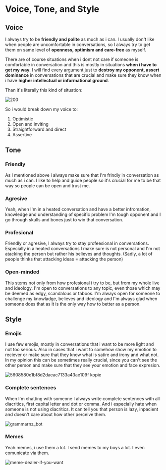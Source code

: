 # Voice, Tone, and Style
## Voice
I always try to be **friendly and polite** as much as i can. I usually don't like when people are uncomfortable in conversations, so I always try to get them on same level of **openness, optimism and care-free** as myself. 

There are of course situations when i dont not care if someone is comfortable in conversation and this is mostly in situations **when i have to get my way**. I will find every argument just to **destroy my opponent, assert dominance** in conversations that are crucial and make sure they know when i have **higher intellectual or informational ground**. 

Than it's literally this kind of situation:

![200](https://github.com/ThaliciusWaltari/english-for-designers/assets/150806048/0258b888-7ff7-456d-b4a1-3bfc05c2e64a)

So i would break down my voice to:
1) Optimistic
2) Open and inviting
3) Straightforward and direct
4) Assertive
## Tone

### Friendly
As I mentioned above i always make sure that I'm frindly in conversation as much as i can. I like to help and guide people so it's crucial for me to be that way so people can be open and trust me.
### Agresive
Yeah, when I'm in a heated conversation and have a better infromation, knowledge and understanding of specific problem I'm tough opponent and I go through skulls and bones just to win that conversation.
### Profesional
Friendly or agresive, I always try to stay profeesional in conversations. Especially in a heated conversations I make sure is not personal and I'm not atacking the person but rather his believes and thoughts. (Sadly, a lot of people thinks that attacking ideas = attacking the person)
### Open-minded
This stems not only from how profesional i try to be, but from my whole live and ideology. I'm open to conversations to any topic, even those which may be deemed as edgy, scandalous or taboos. I'm always open for someone to challenge my knowladge, believes and ideology and I'm always glad when someone does that as it is the only way how to better as a person.

## Style
### Emojis
I use few emojis, mostly in conversations that i want to be more light and not too serious. Also in cases that i want to somehow show my emotion to reciever or make sure that they know what is satire and irony and what not. In my opinion this can be sometimes really crucial, since you can't see the other person and make sure that they see your emotion and face expresion.

![5608580e1bf8d2daeac7133a43ae109f kopie](https://github.com/ThaliciusWaltari/english-for-designers/assets/150806048/3b1bc78c-9caa-486f-a654-abdd350fb492)

### Complete sentences
When I'm chatting with someone I always write complete sentences with all diacritics, first capital letter and dot or comma. And i especially hate when someone is not using diacritics. It can tell you that person is lazy, inpacient and doesn't care about how other perceive them. 

![grammarnz_bot](https://github.com/ThaliciusWaltari/english-for-designers/assets/150806048/025bf53f-288c-4281-b4b8-bcea57a10622)

### Memes
Yeah memes, i use them a lot. I send memes to my boys a lot. I even comunicate via them. 

![meme-dealer-if-you-want](https://github.com/ThaliciusWaltari/english-for-designers/assets/150806048/78f6ab3f-2cda-4fc3-8d01-dd2a4e842fe0)


